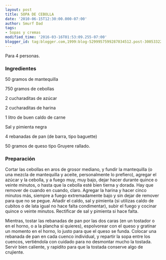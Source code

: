 ```yaml
---
layout: post
title: SOPA DE CEBOLLA
date: '2010-06-15T12:30:00.000-07:00'
author: Smurf Dad
tags:
- Sopas y cremas
modified_time: '2016-03-16T01:53:09.255-07:00'
blogger_id: tag:blogger.com,1999:blog-5299957599287034512.post-3005332221254986329
---
```


Para 4 personas.

<h3>Ingredientes</h3>

50 gramos de mantequilla

750 gramos de cebollas

2 cucharaditas de azúcar

2 cucharaditas de harina

1 litro de buen caldo de carne

Sal y pimienta negra

4 rebanadas de pan (de barra, tipo baguette)

50 gramos de queso tipo Gruyere rallado.

<h3>Preparación</h3>

Cortar las cebollas en aros de grosor mediano, y fundir la mantequilla (o una mezcla de mantequilla y aceite, personalmente lo prefiero), agregar el azúcar y la cebolla, y a fuego muy, muy bajo, dejar hacer durante quince o veinte minutos, o hasta que la cebolla esté bien tierna y dorada. Hay que remover de cuando en cuando, claro. Agregar la harina y hacer cinco minutos más, siempre a fuego extremadamente bajo y sin dejar de remover para que no se pegue. Añadir el caldo, sal y pimienta (si utilizas caldo de cubitos o de lata igual no hace falta condimentar), subir el fuego y cocinar quince o veinte minutos. Rectificar de sal y pimienta si hace falta.

Mientras, tostar las rebanadas de pan por las dos caras (en un tostador o en el horno, o a la plancha si quieres), espolvorear con el queso y gratinar un momento en el horno, lo justo para que el queso se funda. Colocar una rebanada de pan en cada cuenco individual, y repartir la sopa entre los cuencos, vertiéndola con cuidado para no desmontar mucho la tostada. Servir bien caliente, y rapidito para que la tostada conserve algo de crujiente.

